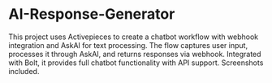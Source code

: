 # AI-Response-Generator
This project uses Activepieces to create a chatbot workflow with webhook integration and AskAI for text processing. The flow captures user input, processes it through AskAI, and returns responses via webhook. Integrated with Bolt, it provides full chatbot functionality with API support. Screenshots included.
